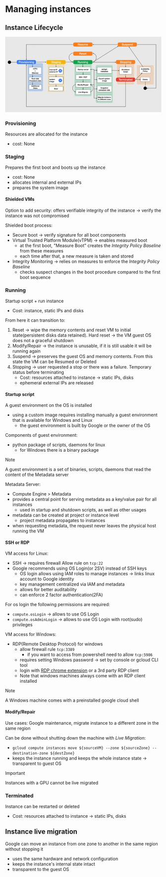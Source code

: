 # Managing instances

## Instance Lifecycle

![Instance Lifecycle](ch6.5-managing-instances.lifecycle.png)

### Provisioning

Resources are allocated for the instance

- cost: None

### Staging

Prepares the first boot and boots up the instance

- cost: None
- allocates internal and external IPs
- prepares the system image

#### Shielded VMs

Option to add security: offers verifiable integrity of the instance -> verify the instance was not compromised

Shielded boot process:

- Secure boot -> verify signature for all boot components
- Virtual Trusted Platform Module(vTPM) -> enables measured boot
  - at the first boot, "Measure Boot" creates the *Integrity Policy Baseline* from these measures
  - each time after that, a new measure is taken and stored
- Integrity Monitoring -> relies on measures to enforce the *Integrity Policy Baseline*
  - checks suspect changes in the boot procedure compared to the first boot sequence

### Running

Startup script + run instance

- Cost: instance, static IPs and disks

From here it can transition to:

1. Reset -> wipe the memory contents and reset VM to initial state(persistent disks data retained). Hard reset -> the VM guest OS does not a graceful shutdown
2. Modify/Repair -> the instance is unusable, if it is still usable it will be running again
3. Suspend -> preserves the guest OS and memory contents. From this state the VM can be Resumed or Deleted
4. Stopping -> user requested a stop or there was a failure. Temporary status before terminating
    - Cost: resources attached to instance -> static IPs, disks
    - ephemeral external IPs are released

#### Startup script

A guest environment on the OS is installed

- using a custom image requires installing manually a guest environment that is available for Windows and Linux
  - the guest environment is built by Google or the owner of the OS

Components of guest environment:

- python package of scripts, daemons for linux
  - for Windows there is a binary package

> [!NOTE]
> A guest environment is a set of binaries, scripts, daemons that read the content of the Metadata server

Metadata Server:

- Compute Engine > Metadata
- provides a central point for serving metadata as a key/value pair for all instances
  - used in startup and shutdown scripts, as well as other usages
- metadata can be created at project or instance level
  - project metadata propagates to instances
- when requesting metadata, the request never leaves the physical host running the VM

#### SSH or RDP

VM access for Linux:

- SSH -> requires firewall Allow rule on `tcp:22`
- Google recommends using OS Login(or 2SV) instead of SSH keys
  - OS login allows using IAM roles to manage instances -> links linux account to Google identity
  - key management centralized via IAM and metadata
  - allows for better auditability
  - can enforce 2 factor authentication(2FA)

For os login the following permissions are required:

- `compute.osLogin` -> allows to use OS Login
- `compute.osAdminLogin` -> allows to use OS Login with root(sudo) privileges


VM access for Windows:

- RDP(Remote Desktop Protocol) for windows
  - allow firewall rule `tcp:3389` 
    - if you want to access from powershell need to allow `tcp:5986`
  - requires setting Windows password -> set by console or gcloud CLI tool
  - login with [RDP chrome extension](https://chromewebstore.google.com/detail/chrome-remote-desktop/inomeogfingihgjfjlpeplalcfajhgai) or a 3rd party RDP client
  - Note that windows machines always come with an RDP client installed

> [!NOTE]
> A Windows machine comes with a preinstalled google cloud shell

#### Modify/Repair

Use cases: Google maintenance, migrate instance to a different zone in the same region

Can be done without shutting down the machine with *Live Migration*:

- `gcloud compute instances move ${sourceVM} --zone ${sourceZone} --destination-zone ${destZone}`
- keeps the instance running and keeps the whole instance state -> transparent to guest OS

> [!IMPORTANT]
> Instances with a GPU cannot be live migrated

### Terminated

Instance can be restarted or deleted

- Cost: resources attached to instance -> static IPs, disks

## Instance live migration

Google can move an instance from one zone to another in the same region without stopping it

- uses the same hardware and network configuration
- keeps the instance's internal state intact
- transparent to the guest OS
